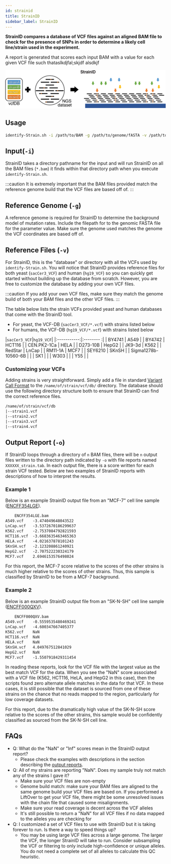 ```yaml
---
id: strainid
title: StrainID
sidebar_label: StrainID
---
```


<!-- [strainid-icon]:../static/genopipe-img/strainid-icon.png -->

__StrainID compares a database of VCF files against an aligned BAM file to check for the presence of SNPs in order to determine a likely cell line/strain used in the experiment.__

A report is generated that scores each input BAM with a value for each given VCF file such thataslkdjfal;skjdf alsdkjf

![Figure1C](/genopipe-img/figure1c.png)

## Usage
```bash
identify-Strain.sh -i /path/to/BAM -g /path/to/genome/fASTA -v /path/to/VCF/files -o /path/to/output
```

## Input(`-i`)
StrainID takes a directory pathname for the input and will run StrainID on all the BAM files (`*.bam`) it finds within that directory path when you execute `identify-Strain.sh`.

:::caution
It is extremely important that the BAM files provided match the reference genome build that the VCF files are based off of.
:::

## Reference Genome (`-g`)
A reference genome is required for StrainID to determine the background model of mutation rates. Include the filepath for to the genomic FASTA file for the parameter value. Make sure the genome used matches the genome the VCF coordinates are based off of.

## Reference Files (`-v`)

For StrainID, this is the "database" or directory with all the VCFs used by `identify-Strain.sh`. You will notice that StrainID provides reference files for both yeast (`sacCer3_VCF`) and human (`hg19_VCF`) so you can quickly get started without building up the database from scratch. However, you are free to customize the database by adding your own VCF files.

:::caution
If you add your own VCF files, make sure they match the genome build of both your BAM files and the other VCF files.
:::

The table below lists the strain VCFs provided yeast and human databases that come with the StrainID tool.

* For yeast, the VCF-DB (`sacCer3_VCF/*.vcf`) with strains listed below
* For humans, the VCF-DB (`hg19_VCF/*.vcf`) with strains listed below

|`sacCer3_VCF`|`hg19_VCF`|
|:-----------:|:-------- :|
| BY4741      | A549     |
| BY4742      | HCT116   |
| CEN.PK2-1Ca | HELA    |
| D273-10B    | HepG2     |
| JK9-3d      | K562    |
| RedStar     | LnCap     |
| RM11-1A     | MCF7    |
| SEY6210     | SKnSH     |
| Sigma1278b-10560-6B |  |
| SK1         |   |
| W303        |   |
| Y55         |   |



### Customizing your VCFs
Adding strains is very straightforward. Simply add a file in standard [Variant Call Format][vcf-specs] to the `/name/of/strain/vcf/db/` directory. The database should use the following directory structure both to ensure that StrainID can find the correct reference files.

```
/name/of/strain/vcf/db
|--strain1.vcf
|--strain2.vcf
|--strain3.vcf
|--strain4.vcf
```


## Output Report (`-o`)
If StrainID loops through a directory of `n` BAM files, there will be `n` output files written to the directory path indicated by `-o` with file reports named `XXXXXX_strain.tab`. In each output file, there is a score written for each strain VCF tested. Below are two examples of StrainID reports with descriptions of how to interpret the results.

### Example 1
Below is an example StrainID output file from an "MCF-7" cell line sample ([ENCFF354LGE][ENCFF354LGE]).
```
	ENCFF354LGE.bam
A549.vcf	-3.474049648043522
LnCap.vcf	-3.5372670186299637
K562.vcf	-2.7537084792821593
HCT116.vcf	-3.6683635463465363
HELA.vcf	-4.021637878101243
SKnSH.vcf	-2.123208861240921
HepG2.vcf	-2.707522230324179
MCF7.vcf	2.6946153576498024
```

For this report, the MCF-7 score relative to the scores of the other strains is much higher relative to the scores of other strains. Thus, this sample is classified by StrainID to be from a MCF-7 background.

### Example 2
Below is an example StrainID output file from an "SK-N-SH" cell line sample ([ENCFF000QXV][ENCFF000QXV]).
```
	ENCFF000QXV.bam
A549.vcf	-0.5559535480469241
LnCap.vcf	-4.600347667405377
K562.vcf	NaN
HCT116.vcf	NaN
HELA.vcf	NaN
SKnSH.vcf	4.049767512841029
HepG2.vcf	NaN
MCF7.vcf	-1.5507918429311454
```

In reading these reports, look for the VCF file with the largest value as the best match VCF for the data. When you see the "NaN" score associated with a VCF file (K562, HCT116, HeLA, and HepG2 in this case), then the scripts found zero alternate allele matches in the data for that VCF. In these cases, it is still possible that the dataset is sourced from one of these strains on the chance that no reads mapped to the region, particularly for low coverage datasets.

For this report, due to the dramatically high value of the SK-N-SH score relative to the scores of the other strains, this sample would be confidently classified as sourced from the SK-N-SH cell line.

<!-- ### Example 3  (Inf)-->


## FAQs

- Q: What do the "NaN" or "Inf" scores mean in the StrainID output report?
  - Please check the examples with descriptions in the section describing the [output reports][read-output].
- Q: All of my strains are reporting "NaN". Does my sample truly not match any of the strains I gave it?
  - Make sure your VCF files are non-empty
  - Genome build match: make sure your BAM files are aligned to the same genome build your VCF files are based on. If you performed a LiftOver to get your VCF file, there might be some unresolved issues with the chain file that caused some misalignments.
  - Make sure your read coverage is decent across the VCF alleles
  - It's still possible to return a "NaN" for all VCF files if no data mapped to the alleles you are checking for
- Q: I customized a set of VCF files to use with StrainID but it is taking forever to run. Is there a way to speed things up?
  - You may be using large VCF files across a large genome. The larger the VCF, the longer StrainID will take to run. Consider subsampling the VCF or filtering to only include high-confidence or unique alleles. You do not need a complete set of all alleles to calculate this QC heuristic.

[ENCFF354LGE]:https://www.encodeproject.org/files/ENCFF354LGE/
[ENCFF000QXV]:https://www.encodeproject.org/files/ENCFF000QXV/
[yeast-vcf-ref]:https://github.com/CEGRcode/GenoPipe/tree/master/StrainID/sacCer3_VCF
[human-vcf-ref]:https://github.com/CEGRcode/GenoPipe/tree/master/StrainID/hg19_VCF

[vcf-specs]:https://genome.ucsc.edu/goldenPath/help/vcf.html

[read-output]:/docs/strainid#output-report--o
